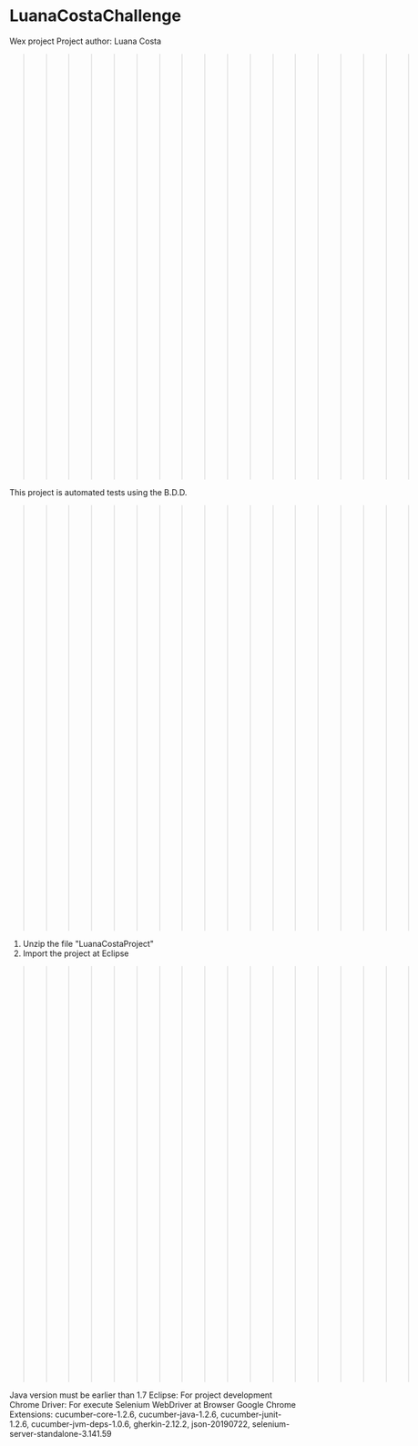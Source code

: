 # LuanaCostaChallenge
 Wex project
Project author: Luana Costa

>>>>>>>>>>>>>>>>>>>>>>>>>>>>>>> Description <<<<<<<<<<<<<<<<<<<<<<<<<<<<<<<<<

This project is automated tests using the B.D.D. 


>>>>>>>>>>>>>>>>>>>>>>>>>>>>>>> Getting started <<<<<<<<<<<<<<<<<<<<<<<<<<<<<<

1. Unzip the file "LuanaCostaProject"
2. Import the project at Eclipse

>>>>>>>>>>>>>>>>>>>>>>>>>>>>>>> Prerequisites <<<<<<<<<<<<<<<<<<<<<<<<<<<<<<

Java version must be earlier than 1.7
Eclipse: For project development
Chrome Driver: For execute Selenium WebDriver at Browser Google Chrome
Extensions: cucumber-core-1.2.6, cucumber-java-1.2.6, cucumber-junit-1.2.6, 
cucumber-jvm-deps-1.0.6, gherkin-2.12.2, json-20190722, selenium-server-standalone-3.141.59


